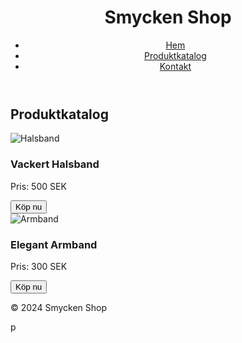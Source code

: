 <!DOCTYPE html>
<html lang="sv">
<head>
    <meta charset="UTF-8">
    <meta name="viewport" content="width=device-width, initial-scale=1.0">
    <title>Produktkatalog - Smycken Shop</title>
    <link rel="stylesheet" href="styles.css">
</head>
<body>
    <header>
        <h1>Smycken Shop</h1>
        <nav>
            <ul>
                <li><a href="index.html">Hem</a></li>
                <li><a href="catalog.html">Produktkatalog</a></li>
                <li><a href="contact.html">Kontakt</a></li>
            </ul>
        </nav>
    </header>
    <main>
        <h2>Produktkatalog</h2>
        <section class="product">
            <img src="img/necklace.jpg" alt="Halsband">
            <h3>Vackert Halsband</h3>
            <p>Pris: 500 SEK</p>
            <button class="btn">Köp nu</button>
        </section>
        <section class="product">
            <img src="img/bracelet.jpg" alt="Armband">
            <h3>Elegant Armband</h3>
            <p>Pris: 300 SEK</p>
            <button class="btn">Köp nu</button>
        </section>
    </main>
    <footer>
        <p>&copy; 2024 Smycken Shop</p>
    </footer>
</body>
</html>p
